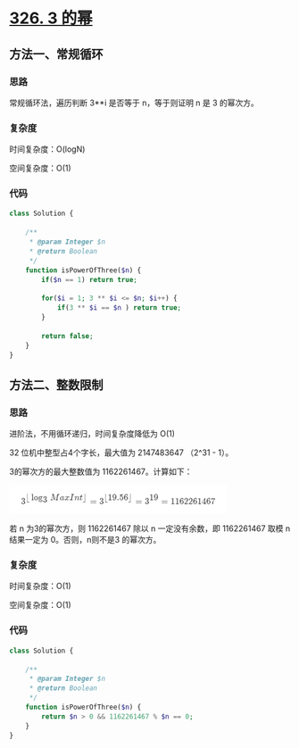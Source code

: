 # [326. 3 的幂](https://leetcode.cn/problems/power-of-three/)

## 方法一、常规循环

### 思路

常规循环法，遍历判断 3**i 是否等于 n，等于则证明 n 是 3 的幂次方。

### 复杂度

时间复杂度：O(logN)

空间复杂度：O(1)

### 代码

```php
class Solution {

    /**
     * @param Integer $n
     * @return Boolean
     */
    function isPowerOfThree($n) {
        if($n == 1) return true;

        for($i = 1; 3 ** $i <= $n; $i++) {
            if(3 ** $i == $n ) return true;
        }

        return false;
    }
}
```

## 方法二、整数限制

### 思路

进阶法，不用循环递归，时间复杂度降低为 O(1)

32 位机中整型占4个字长，最大值为 2147483647 （2^31 - 1）。

3的幂次方的最大整数值为 1162261467。计算如下：

![3的幂次方的最大整数值计算](./power-of-three.png)

若 n 为3的幂次方，则 1162261467 除以 n 一定没有余数，即 1162261467 取模 n 结果一定为 0。否则，n则不是3 的幂次方。

### 复杂度

时间复杂度：O(1)

空间复杂度：O(1)

### 代码

```php
class Solution {

    /**
     * @param Integer $n
     * @return Boolean
     */
    function isPowerOfThree($n) {
        return $n > 0 && 1162261467 % $n == 0;
    }
}
```